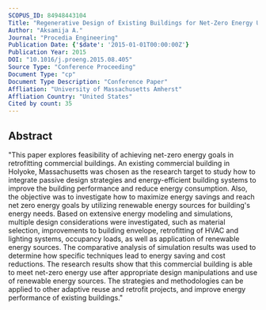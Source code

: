 ```yaml
---
SCOPUS_ID: 84948443104
Title: "Regenerative Design of Existing Buildings for Net-Zero Energy Use"
Author: "Aksamija A."
Journal: "Procedia Engineering"
Publication Date: {'$date': '2015-01-01T00:00:00Z'}
Publication Year: 2015
DOI: "10.1016/j.proeng.2015.08.405"
Source Type: "Conference Proceeding"
Document Type: "cp"
Document Type Description: "Conference Paper"
Affliation: "University of Massachusetts Amherst"
Affliation Country: "United States"
Cited by count: 35
---
```


## Abstract
"This paper explores feasibility of achieving net-zero energy goals in retrofitting commercial buildings. An existing commercial building in Holyoke, Massachusetts was chosen as the research target to study how to integrate passive design strategies and energy-efficient building systems to improve the building performance and reduce energy consumption. Also, the objective was to investigate how to maximize energy savings and reach net zero energy goals by utilizing renewable energy sources for building's energy needs. Based on extensive energy modeling and simulations, multiple design considerations were investigated, such as material selection, improvements to building envelope, retrofitting of HVAC and lighting systems, occupancy loads, as well as application of renewable energy sources. The comparative analysis of simulation results was used to determine how specific techniques lead to energy saving and cost reductions. The research results show that this commercial building is able to meet net-zero energy use after appropriate design manipulations and use of renewable energy sources. The strategies and methodologies can be applied to other adaptive reuse and retrofit projects, and improve energy performance of existing buildings."
